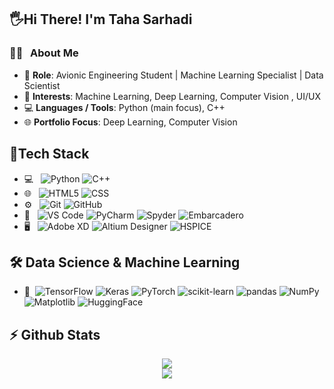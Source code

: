 <h2>🖐Hi There! I'm Taha Sarhadi</h2>

<h3>👨‍💻 &nbsp; About Me</h3>

- 💼 **Role**:&nbsp;Avionic Engineering Student | Machine Learning Specialist | Data Scientist 
- 🧠 **Interests**:&nbsp;Machine Learning, Deep Learning, Computer Vision , UI/UX 
- 💻 **Languages / Tools**:&nbsp;Python (main focus), C++ 
- 🌐 **Portfolio Focus**:&nbsp;Deep Learning, Computer Vision

<h2>🔧Tech Stack</h2>

- 💻 &nbsp;
  ![Python](https://img.shields.io/badge/-Python-333333?style=flat&logo=python)
  ![C++](https://img.shields.io/badge/-C++-333333?style=flat&logo=C%2B%2B&logoColor=00599C)
- 🌐 &nbsp;
  ![HTML5](https://img.shields.io/badge/-HTML5-333333?style=flat&logo=HTML5)
  ![CSS](https://img.shields.io/badge/-CSS-333333?style=flat&logo=CSS3&logoColor=1572B6)
- ⚙️ &nbsp;
  ![Git](https://img.shields.io/badge/-Git-333333?style=flat&logo=git)
  ![GitHub](https://img.shields.io/badge/-GitHub-333333?style=flat&logo=github)
- 🔧 &nbsp;
 ![VS Code](https://img.shields.io/badge/-Visual%20Studio%20Code-333333?style=flat&logo=visual-studio-code)
 ![PyCharm](https://img.shields.io/badge/-PyCharm-333333?style=flat&logo=pycharm)
 ![Spyder](https://img.shields.io/badge/-Spyder-333333?style=flat&logo=spyderide)
 ![Embarcadero](https://img.shields.io/badge/-Embarcadero-333333?style=flat&logo=embarcadero)
- 🖥 &nbsp;
![Adobe XD](https://img.shields.io/badge/-Adobe%20XD-333333?style=flat&logo=adobexd)
![Altium Designer](https://img.shields.io/badge/-Altium%20Designer-333333?style=flat&logo=altiumdesigner)
![HSPICE](https://img.shields.io/badge/-HSPICE-333333?style=flat&logo=)


<h2>🛠 Data Science & Machine Learning</h2>

- 🧠 &nbsp;![TensorFlow](https://img.shields.io/badge/-TensorFlow-333333?style=flat&logo=tensorflow)  ![Keras](https://img.shields.io/badge/-Keras-333333?style=flat&logo=keras)  ![PyTorch](https://img.shields.io/badge/-PyTorch-333333?style=flat&logo=pytorch)  ![scikit-learn](https://img.shields.io/badge/-scikit--learn-333333?style=flat&logo=scikit-learn)  ![pandas](https://img.shields.io/badge/-pandas-333333?style=flat&logo=pandas)  ![NumPy](https://img.shields.io/badge/-NumPy-333333?style=flat&logo=numpy)  ![Matplotlib](https://img.shields.io/badge/-Matplotlib-333333?style=flat&logo=plotly)   ![HuggingFace](https://img.shields.io/badge/-HuggingFace-333333?style=flat&logo=huggingface)

<h2>⚡ Github Stats</h2>
<div align="center">
    <img src="https://streak-stats.demolab.com?user=aiotaha&theme=dark&hide_border=true">
  </div>
<div align="center">
    <img src="https://github-readme-stats.vercel.app/api/top-langs/?username=aiotaha&layout=compact&theme=dark&hide_border=true">
  </div>
